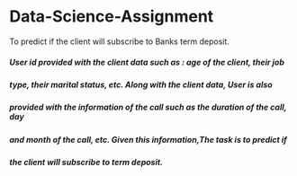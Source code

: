 # Data-Science-Assignment
To predict if the client will subscribe to Banks term deposit.
<h5/>User id provided with the client data such as : age of the client, their job
<h5/>type, their marital status, etc. Along with the client data, User is  also
<h5/>provided with the information of the call such as the duration of the call, day
<h5/>and month of the call, etc. Given this information,The task is to predict if
<h5/>the client will subscribe to term deposit.
